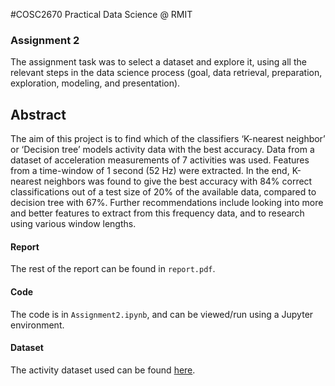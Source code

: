 #COSC2670 Practical Data Science @ RMIT
### Assignment 2 
The assignment task was to select a dataset and explore it, 
using all the relevant steps in the data science process (goal, data retrieval,
preparation, exploration, modeling, and presentation). 


## Abstract
The aim of this project is to find which of the classifiers 
‘K-nearest neighbor’ or ‘Decision tree’ models activity data with the best 
accuracy. Data from a dataset of acceleration measurements of 7 activities 
was used. Features from a time-window of 1 second (52 Hz) were extracted. 
In the end, K-nearest neighbors was found to give the best accuracy with 84% 
correct classifications out of a test size of 20% of the available data, 
compared to decision tree with 67%. Further recommendations include looking 
into more and better features to extract from this frequency data, and to 
research using various window lengths.


#### Report
The rest of the report can be found in ```report.pdf```. 

#### Code
The code is in ```Assignment2.ipynb```, and can be viewed/run using a 
Jupyter environment.


#### Dataset
The activity dataset used can be found [here](https://archive.ics.uci.edu/ml/datasets/Activity+Recognition+from+Single+Chest-Mounted+Accelerometer).

